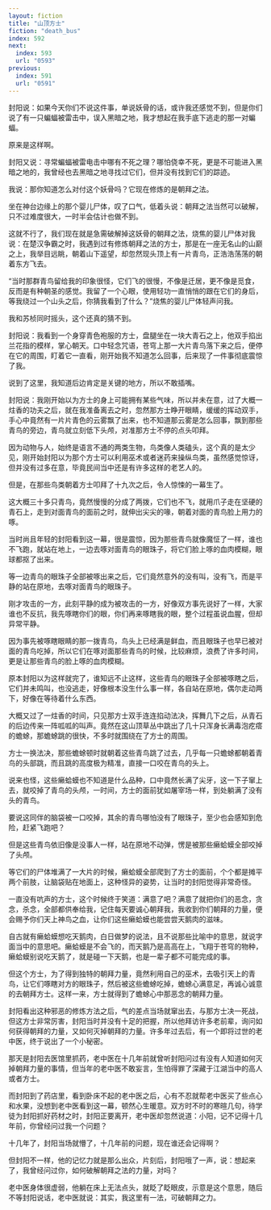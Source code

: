 ```yaml
---
layout: fiction
title: "山顶方士"
fiction: "death_bus"
index: 592
next:
  index: 593
  url: "0593"
previous:
  index: 591
  url: "0591"
---
```

封阳说：如果今天你们不说这件事，单说妖骨的话，或许我还感觉不到，但是你们说了有一只蝙蝠被雷击中，误入黑暗之地，我才想起在我手底下逃走的那一对蝙蝠。

原来是这样啊。

封阳又说：寻常蝙蝠被雷电击中哪有不死之理？哪怕侥幸不死，更是不可能进入黑暗之地的，我曾经也去黑暗之地寻找过它们，但并没有找到它们的踪迹。

我说：那你知道怎么对付这个妖骨吗？它现在修炼的是朝拜之法。

坐在神台边缘上的那个婴儿尸体，叹了口气，低着头说：朝拜之法当然可以破解，只不过难度很大，一时半会估计也做不到。

这就不行了，我们现在就是急需破解掉这妖骨的朝拜之法，烧焦的婴儿尸体对我说：在楚汉争霸之时，我遇到过有修炼朝拜之法的方士，那是在一座无名山的山巅之上，我举目远眺，朝着山下遥望，却忽然现头顶上有一片青鸟，正浩浩荡荡的朝着东方飞去。

“当时那群青鸟留给我的印象很怪，它们飞的很慢，不像是迁居，更不像是觅食，反而是有种朝圣的感觉。我留了一个心眼，使用轻功一直悄悄的跟在它们的身后，等我绕过一个山头之后，你猜我看到了什么？”烧焦的婴儿尸体轻声问我。

我和苏桢同时摇头，这个还真的猜不到。

封阳说：我看到一个身穿青色袍服的方士，盘腿坐在一块大青石之上，他双手掐出兰花指的模样，掌心朝天。口中轻念咒语，苍穹上那一大片青鸟落下来之后，便停在它的周围，盯着它一直看，刚开始我不知道怎么回事，后来现了一件事彻底震惊了我。

说到了这里，我知道后边肯定是关键的地方，所以不敢插嘴。

封阳说：我刚开始以为方士的身上可能拥有某些气味，所以并未在意，过了大概一炷香的功夫之后，就在我准备离去之时，忽然那方士睁开眼睛，缓缓的挥动双手，手心中竟然有一片片青色的云雾飘了出来，也不知道那云雾是怎么回事，飘到那些青鸟的旁边，青鸟就立刻低下头颅，对准那方士不停的点头叩拜。

因为动物与人，始终是语言不通的两类生物，鸟类像人类磕头，这个真的是太少见，刚开始封阳以为那个方士可以利用巫术或者迷药来操纵鸟类，虽然感觉惊讶，但并没有过多在意，毕竟民间当中还是有许多这样的老艺人的。

但是，在那些鸟类朝着方士叩拜了十九次之后，令人惊悚的一幕生了。

这大概三十多只青鸟，竟然慢慢的分成了两拨，它们也不飞，就用爪子走在坚硬的青石上，走到对面青鸟的面前之时，就伸出尖尖的喙，朝着对面的青鸟脸上用力的啄。

当时尚且年轻的封阳看到这一幕，很是震惊，因为那些青鸟就像魔怔了一样，谁也不飞跑，就站在地上，一边去啄对面青鸟的眼珠子，将它们脸上啄的血肉模糊，眼球都抠了出来。

等一边青鸟的眼珠子全部被啄出来之后，它们竟然意外的没有叫，没有飞，而是平静的站在原地，去啄对面青鸟的眼珠子。

刚才攻击的一方，此刻平静的成为被攻击的一方，好像双方事先说好了一样，大家谁也不反抗，我先啄瞎你们的眼，你们再来啄瞎我的眼，整个过程虽说血腥，但却异常平静。

因为事先被啄瞎眼睛的那一拨青鸟，鸟头上已经满是鲜血，而且眼珠子也早已被对面的青鸟吃掉，所以它们在啄对面那些青鸟的时候，比较麻烦，浪费了许多时间，更是让那些青鸟的脸上啄的血肉模糊。

原本封阳以为这样就完了，谁知远不止这样，这些青鸟的眼珠子全部被啄瞎之后，它们并未鸣叫，也没逃走，好像根本没生什么事一样，各自站在原地，偶尔走动两下，好像在等待着什么东西。

大概又过了一炷香的时间，只见那方士双手连连掐动法决，挥舞几下之后，从青石的后边传来一阵呱呱的叫声。竟然在这山顶草丛中跳出了几十只浑身长满毒泡疙瘩的蟾蜍，那蟾蜍跳的很快，不多时就围绕在了方士的周围。

方士一换法决，那些蟾蜍顿时就朝着这些青鸟跳了过去，几乎每一只蟾蜍都朝着青鸟的头部跳，而且跳的高度极为精准，直接一口咬在青鸟的头上。

说来也怪，这些癞蛤蟆也不知道是什么品种，口中竟然长满了尖牙，这一下子窜上去，就咬掉了青鸟的头颅，一时间，方士的面前犹如屠宰场一样，到处躺满了没有头的青鸟。

要说这同伴的脑袋被一口咬掉，其余的青鸟哪怕没有了眼珠子，至少也会感知到危险，赶紧飞跑吧？

但是这些青鸟依旧像是没事人一样，站在原地不动弹，愣是被那些癞蛤蟆全部咬掉了头颅。

等它们的尸体堆满了一大片的时候，癞蛤蟆全部爬到了方士的面前，个个都是摊平两个前肢，让脑袋贴在地面上，这种怪异的姿势，让当时的封阳觉得非常奇怪。

一直没有吭声的方士，这个时候终于笑道：满意了吧？满意了就把你们的恶念，贪念，杀念，全部都供奉给我，记住每天要诚心朝拜我，我收到你们朝拜的力量，便会赐予你们天上神鸟之血，让你们这些癞蛤蟆也能尝尝天鹅肉的滋味。

自古就有癞蛤蟆想吃天鹅肉，白日做梦的说法，且不说那些比喻中的意思，就说字面当中的意思吧。癞蛤蟆是不会飞的，而天鹅乃是高高在上，飞翔于苍穹的物种，癞蛤蟆别说吃天鹅了，就是碰一下天鹅，也是一辈子都不可能完成的事。

但这个方士，为了得到独特的朝拜力量，竟然利用自己的巫术，去吸引天上的青鸟，让它们啄瞎对方的眼珠子，然后被这些蟾蜍吃掉，蟾蜍心满意足，再诚心诚意的去朝拜方士。这样一来，方士就得到了蟾蜍心中那恶念的朝拜力量。

封阳看出这种邪恶的修炼方法之后，气的差点当场就窜出去，与那方士决一死战，但这方士非常厉害，封阳当时并没有十足的把握，所以他拜访许多老前辈，询问如何获得朝拜的力量，又如何灭掉朝拜的力量。许多年过去后，有一个即将过世的老中医，终于说出了一个小秘密。

那天是封阳去医馆里抓药，老中医在十几年前就曾听封阳问过有没有人知道如何灭掉朝拜力量的事情，但当年的老中医不敢妄言，生怕得罪了深藏于江湖当中的高人或者方士。

而封阳到了药店里，看到卧床不起的老中医之后，心有不忍就帮老中医买了些点心和水果，没想到老中医看到这一幕，顿然心生暖意。双方时不时的寒暄几句，待学徒为封阳抓好药材之时，封阳正要离开，老中医却忽然说道：小阳，记不记得十几年前，你曾经问过我一个问题？

十几年了，封阳当场就懵了，十几年前的问题，现在谁还会记得啊？

但封阳不一样，他的记忆力就是那么出众，片刻后，封阳哦了一声，说：想起来了，我曾经问过你，如何破解朝拜之法的力量，对吗？

老中医身体很虚弱，他躺在床上无法点头，就眨了眨眼皮，示意是这个意思，随后不等封阳说话，老中医就说：其实，我这里有一法，可破朝拜之力。